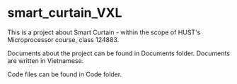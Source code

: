 # smart_curtain_VXL
This is a project about Smart Curtain - within the scope of HUST's Microprocessor course, class 124883.

Documents about the project can be found in Documents folder. Documents are written in Vietnamese.

Code files can be found in Code folder.

